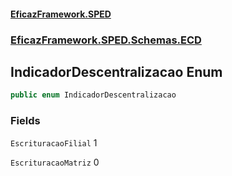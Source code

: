 #### [EficazFramework.SPED](EficazFrameworkSPED.md 'EficazFramework SPED')
### [EficazFramework.SPED.Schemas.ECD](EficazFramework.SPED.Schemas.ECD.md 'EficazFramework.SPED.Schemas.ECD')

## IndicadorDescentralizacao Enum

```csharp
public enum IndicadorDescentralizacao
```
### Fields

<a name='EficazFramework.SPED.Schemas.ECD.IndicadorDescentralizacao.EscrituracaoFilial'></a>

`EscrituracaoFilial` 1

<a name='EficazFramework.SPED.Schemas.ECD.IndicadorDescentralizacao.EscrituracaoMatriz'></a>

`EscrituracaoMatriz` 0